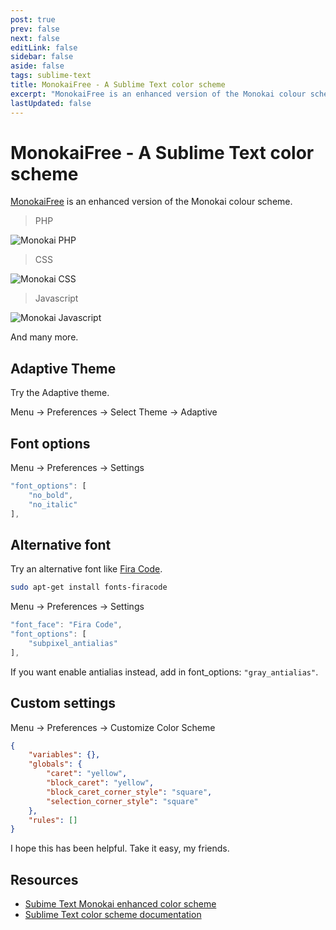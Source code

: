 ```yaml
---
post: true
prev: false
next: false
editLink: false
sidebar: false
aside: false
tags: sublime-text
title: MonokaiFree - A Sublime Text color scheme
excerpt: "MonokaiFree is an enhanced version of the Monokai colour scheme."
lastUpdated: false
---
```


# MonokaiFree - A Sublime Text color scheme

[MonokaiFree](https://packagecontrol.io/packages/MonokaiFree?ref=blog.gerardroche.com) is an enhanced version of the Monokai colour scheme.

> PHP

![Monokai PHP](/assets/images/monokai-php.webp)

> CSS

![Monokai CSS](/assets/images/monokai-css.webp)

> Javascript

![Monokai Javascript](/assets/images/monokai-javascript.webp)

And many more.

## Adaptive Theme

Try the Adaptive theme.

Menu → Preferences → Select Theme → Adaptive

## Font options

Menu → Preferences → Settings

```js
"font_options": [
    "no_bold",
    "no_italic"
],
```

## Alternative font

Try an alternative font like [Fira Code](https://github.com/tonsky/FiraCode?ref=blog.gerardroche.com).

```bash
sudo apt-get install fonts-firacode
```

Menu → Preferences → Settings

```js
"font_face": "Fira Code",
"font_options": [
    "subpixel_antialias"
],
```

If you want enable antialias instead, add in font_options: `"gray_antialias"`.

## Custom settings

Menu → Preferences → Customize Color Scheme

```json
{
    "variables": {},
    "globals": {
        "caret": "yellow",
        "block_caret": "yellow",
        "block_caret_corner_style": "square",
        "selection_corner_style": "square"
    },
    "rules": []
}
```

I hope this has been helpful.  Take it easy, my friends.

## Resources

* [Subime Text Monokai enhanced color scheme](https://packagecontrol.io/packages/MonokaiFree?ref=blog.gerardroche.com)
* [Sublime Text color scheme documentation](https://www.sublimetext.com/docs/color_schemes.html?ref=blog.gerardroche.com)
